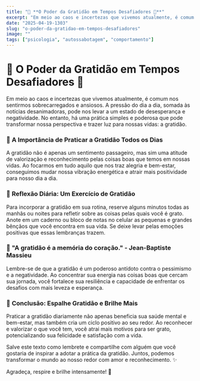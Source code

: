 ```yaml
---
title: "🌿 **O Poder da Gratidão em Tempos Desafiadores 🌟**"
excerpt: "Em meio ao caos e incertezas que vivemos atualmente, é comum nos sentirmos sobrecarregados e ansiosos. A pressão do dia "
date: "2025-04-19-1303"
slug: "o-poder-da-gratidao-em-tempos-desafiadores"
image: ""
tags: ["psicologia", "autossabotagem", "comportamento"]
---
```


# 🌿 **O Poder da Gratidão em Tempos Desafiadores 🌟**

Em meio ao caos e incertezas que vivemos atualmente, é comum nos sentirmos sobrecarregados e ansiosos. A pressão do dia a dia, somada às notícias desanimadoras, pode nos levar a um estado de desesperança e negatividade. No entanto, há uma prática simples e poderosa que pode transformar nossa perspectiva e trazer luz para nossas vidas: a gratidão.

### 🙏 **A Importância de Praticar a Gratidão Todos os Dias**

A gratidão não é apenas um sentimento passageiro, mas sim uma atitude de valorização e reconhecimento pelas coisas boas que temos em nossas vidas. Ao focarmos em tudo aquilo que nos traz alegria e bem-estar, conseguimos mudar nossa vibração energética e atrair mais positividade para nosso dia a dia.

### 💭 **Reflexão Diária: Um Exercício de Gratidão**

Para incorporar a gratidão em sua rotina, reserve alguns minutos todas as manhãs ou noites para refletir sobre as coisas pelas quais você é grato. Anote em um caderno ou bloco de notas no celular as pequenas e grandes bênçãos que você encontra em sua vida. Se deixe levar pelas emoções positivas que essas lembranças trazem.

### 🌺 **"A gratidão é a memória do coração." - Jean-Baptiste Massieu**

Lembre-se de que a gratidão é um poderoso antídoto contra o pessimismo e a negatividade. Ao concentrar sua energia nas coisas boas que cercam sua jornada, você fortalece sua resiliência e capacidade de enfrentar os desafios com mais leveza e esperança.

### 🌟 **Conclusão: Espalhe Gratidão e Brilhe Mais**

Praticar a gratidão diariamente não apenas beneficia sua saúde mental e bem-estar, mas também cria um ciclo positivo ao seu redor. Ao reconhecer e valorizar o que você tem, você atrai mais motivos para ser grato, potencializando sua felicidade e satisfação com a vida.

Salve este texto como lembrete e compartilhe com alguém que você gostaria de inspirar a adotar a prática da gratidão. Juntos, podemos transformar o mundo ao nosso redor com amor e reconhecimento. ✨

Agradeça, respire e brilhe intensamente! 🌻
